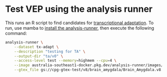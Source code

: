 # Test VEP using the analysis runner

This runs an R script to find candidates for [transcriptional adaptation](https://www.nature.com/articles/s41586-019-1064-z). To run, use mamba to [install the analysis-runner](https://github.com/populationgenomics/team-docs/blob/main/getting_started.md#analysis-runner), then execute the following command:

```sh
analysis-runner \
    --dataset tx-adapt \
    --description "testing for TA" \
    --output-dir "ta/v0" \
    --access-level test --memory=highmem --cpu=4 \
    --image australia-southeast1-docker.pkg.dev/analysis-runner/images/driver-r:1.2 get_ta_candidates.R \
    --gtex_file gs://cpg-gtex-test/v8/brain_amygdala/Brain_Amygdala.v8.EUR.allpairs.chr21.parquet
```
